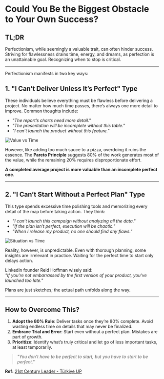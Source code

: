 # Could You Be the Biggest Obstacle to Your Own Success?

## TL;DR

Perfectionism, while seemingly a valuable trait, can often hinder success. Striving for flawlessness drains time, energy, and dreams, as perfection is an unattainable goal. Recognizing when to stop is critical.

---

Perfectionism manifests in two key ways:

## 1. **"I Can’t Deliver Unless It’s Perfect" Type**

These individuals believe everything must be flawless before delivering a project. No matter how much time passes, there’s always one more detail to improve. Common thoughts include:

- _"The report’s charts need more detail."_
- _"The presentation will be incomplete without this table."_
- _"I can’t launch the product without this feature."_

![Value vs Time](https://miro.medium.com/v2/resize:fit:720/format:webp/0*6Lwkbg2y_g0_bNSZ.png)

However, like adding too much sauce to a pizza, overdoing it ruins the essence. The **Pareto Principle** suggests 80% of the work generates most of the value, while the remaining 20% requires disproportionate effort.

**A completed average project is more valuable than an incomplete perfect one.**

---

## 2. **"I Can’t Start Without a Perfect Plan" Type**

This type spends excessive time polishing tools and memorizing every detail of the map before taking action. They think:

- _"I can’t launch this campaign without analyzing all the data."_
- _"If the plan isn’t perfect, execution will be chaotic."_
- _"When I release my product, no one should find any flaws."_

![Situation vs Time](https://miro.medium.com/v2/resize:fit:720/format:webp/0*cKGuFvigKNl9C9Qn.png)

Reality, however, is unpredictable. Even with thorough planning, some insights are irrelevant in practice. Waiting for the perfect time to start only delays action.

LinkedIn founder Reid Hoffman wisely said:  
_"If you’re not embarrassed by the first version of your product, you’ve launched too late."_

Plans are just sketches; the actual path unfolds along the way.

---

## How to Overcome This?

1. **Adopt the 80% Rule**: Deliver tasks once they’re 80% complete. Avoid wasting endless time on details that may never be finalized.
2. **Embrace Trial and Error**: Start even without a perfect plan. Mistakes are part of growth.
3. **Prioritize**: Identify what’s truly critical and let go of less important tasks, at least temporarily.

> _"You don’t have to be perfect to start, but you have to start to be perfect."_

**Ref:** [21st Century Leader - Türkiye UP](https://turkiyeyayini.com/ba%C5%9Far%C4%B1n%C4%B1z%C4%B1n-%C3%B6n%C3%BCndeki-en-b%C3%BCy%C3%BCk-engel-kendiniz-olabilir-misiniz-5e7bb1c46a49)
